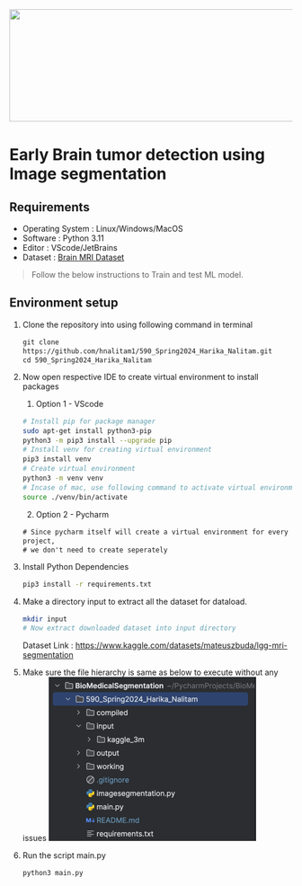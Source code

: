 <img src="https://media.istockphoto.com/id/1250205787/photo/brain-tumor.jpg?s=612x612&w=0&k=20&c=iu9lulr9RpYsFA2r8NqdEAzxxewm4jNNaH4hV3IAY-0=" width="900" height="200">

# Early Brain tumor detection using Image segmentation

## Requirements
- Operating System : Linux/Windows/MacOS
- Software : Python 3.11
- Editor : VScode/JetBrains
- Dataset :  [Brain MRI Dataset](https://www.kaggle.com/datasets/mateuszbuda/lgg-mri-segmentation)
> Follow the below instructions to Train and test ML model.

## Environment setup

1. Clone the repository into using following command in terminal 
   ```shell
   git clone https://github.com/hnalitam1/590_Spring2024_Harika_Nalitam.git
   cd 590_Spring2024_Harika_Nalitam
   ```
2. Now open respective IDE to create virtual environment to install packages
   
   1. Option 1 - VScode
    ```sh
    # Install pip for package manager
    sudo apt-get install python3-pip
    python3 -m pip3 install --upgrade pip
   # Install venv for creating virtual environment
    pip3 install venv
   # Create virtual environment
    python3 -m venv venv
   # Incase of mac, use following command to activate virtual environment
   source ./venv/bin/activate
    ```
   2. Option 2 - Pycharm
   ```shell
   # Since pycharm itself will create a virtual environment for every project, 
   # we don't need to create seperately
   ```
2. Install Python Dependencies
    ```sh
    pip3 install -r requirements.txt
    ```
3. Make a directory input to extract all the dataset for dataload.
   
    ```sh
    mkdir input
    # Now extract downloaded dataset into input directory
    ```
   Dataset Link : https://www.kaggle.com/datasets/mateuszbuda/lgg-mri-segmentation
4. Make sure the file hierarchy is same as below to execute without any issues
    ![img.png](icon/img.png)
5. Run the script main.py
    ```sh
    python3 main.py
    ```
  